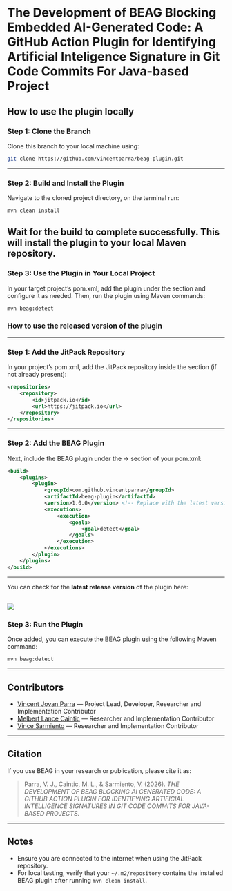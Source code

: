# The Development of BEAG Blocking Embedded AI-Generated Code: A GitHub Action Plugin for Identifying Artificial Inteligence Signature in Git Code Commits For Java-based Project

How to use the plugin locally
---
### Step 1: Clone the Branch

Clone this branch to your local machine using:

```bash
git clone https://github.com/vincentparra/beag-plugin.git
```
---
### Step 2: Build and Install the Plugin

Navigate to the cloned project directory, on the terminal run:

```bash 
mvn clean install 
```

Wait for the build to complete successfully. This will install the plugin to your local Maven repository.
---
### Step 3: Use the Plugin in Your Local Project

In your target project’s pom.xml, add the plugin under the <plugins> section and configure it as needed.
Then, run the plugin using Maven commands:

```bash 
mvn beag:detect 
```

### How to use the released version of the plugin
---
### Step 1: Add the JitPack Repository

In your project’s pom.xml, add the JitPack repository inside the <repositories> section (if not already present):

```xml
<repositories>
    <repository>
        <id>jitpack.io</id>
        <url>https://jitpack.io</url>
    </repository>
</repositories>
```
---
### Step 2: Add the BEAG Plugin

Next, include the BEAG plugin under the <build> → <plugins> section of your pom.xml:

```xml
<build>
    <plugins>
        <plugin>
            <groupId>com.github.vincentparra</groupId>
            <artifactId>beag-plugin</artifactId>
            <version>1.0.0</version> <!-- Replace with the latest version -->
            <executions>
                <execution>
                    <goals>
                        <goal>detect</goal>
                    </goals>
                </execution>
            </executions>
        </plugin>
    </plugins>
</build>
```
---
You can check for the **latest release version** of the plugin here:
 
[![](https://jitpack.io/v/vincentparra/beag-plugin.svg)](https://jitpack.io/#vincentparra/beag-plugin)
---
### Step 3: Run the Plugin

Once added, you can execute the BEAG plugin using the following Maven command:

```bash 
mvn beag:detect 
```
---
## Contributors
- [Vincent Jovan Parra](https://github.com/vincentparra) — Project Lead, Developer, Researcher and Implementation Contributor
- [Melbert Lance Caintic](https://github.com/lancecaintic) — Researcher and Implementation Contributor
- [Vince Sarmiento](https://github.com/Vince-1221) — Researcher and Implementation Contributor
---
## Citation
If you use BEAG in your research or publication, please cite it as:

> Parra, V. J., Caintic, M. L., & Sarmiento, V. (2026). *THE DEVELOPMENT OF BEAG BLOCKING AI GENERATED CODE: A GITHUB ACTION PLUGIN FOR IDENTIFYING ARTIFICIAL INTELLIGENCE SIGNATURES IN GIT CODE COMMITS FOR JAVA-BASED PROJECTS.*

---

## Notes
- Ensure you are connected to the internet when using the JitPack repository.
- For local testing, verify that your `~/.m2/repository` contains the installed BEAG plugin after running `mvn clean install`.

